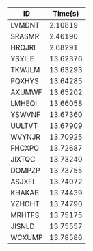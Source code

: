 |ID|Time(s)|
|-|-|
|LVMDNT|2.10819|
|SRASMR|2.46190|
|HRQJRI|2.68291|
|YSYILE|13.62376|
|TKWJLM|13.63293|
|PQXHYS|13.64285|
|AXUMWF|13.65202|
|LMHEQI|13.66058|
|YSWVNF|13.67360|
|UULTVT|13.67909|
|WVYNJR|13.70925|
|FHCXPO|13.72687|
|JIXTQC|13.73240|
|DOMPZP|13.73755|
|ASJXFI|13.74072|
|KHAKAB|13.74439|
|YZHOHT|13.74790|
|MRHTFS|13.75175|
|JISNLD|13.75557|
|WCXUMP|13.78586|

